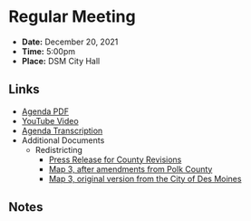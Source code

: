 # Regular Meeting

- **Date:** December 20, 2021
- **Time:** 5:00pm
- **Place:** DSM City Hall

## Links

- [Agenda PDF](https://councildocs.dsm.city/agendas/ag20211220.pdf)
- [YouTube Video]()
- [Agenda Transcription](#/view/agenda~2021~12-20_RM_transcription)
- Additional Documents
    - Redistricting
        - [Press Release for County Revisions](https://www.dsm.city/news_detail_T2_R473.php)
        - [Map 3, after amendments from Polk County](https://www.dsm.city/document_center/City%20Clerk/20211208%20Proposed%20Wards%20Plan%203%20Amended.pdf?pdf=the%20latest%20revisions%20to%20the%20City%E2%80%99s%20precincts%20and%20wards%20configuration&t=1639695649196)
        - [Map 3, original version from the City of Des Moines](https://www.dsm.city/document_center/City%20Clerk/Special%20Meetings/Proposed%20Wards%20Plan%203.pdf?pdf=Proposed%20Wards%20Plan%203&t=1639695752292)

## Notes

